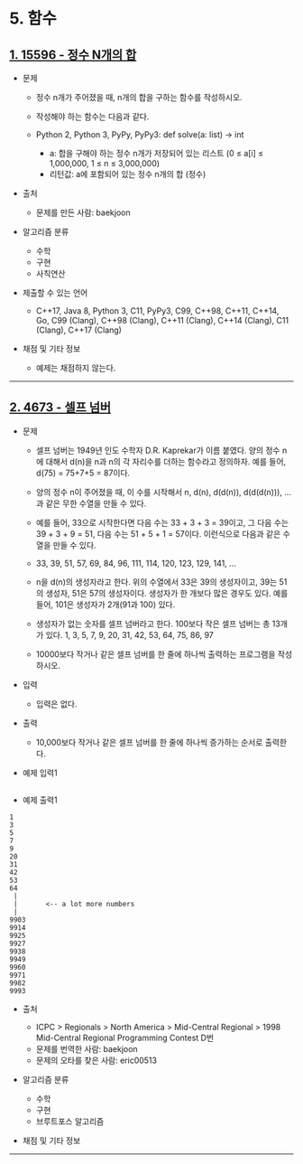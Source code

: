 # 5. 함수

## [1. 15596 - 정수 N개의 합](https://github.com/laphayen/coding_test_python/tree/main/BAEKJOON/5.%20%ED%95%A8%EC%88%98/15596.py)
* 문제
	* 정수 n개가 주어졌을 때, n개의 합을 구하는 함수를 작성하시오.

	* 작성해야 하는 함수는 다음과 같다.

	* Python 2, Python 3, PyPy, PyPy3: def solve(a: list) -> int
		* a: 합을 구해야 하는 정수 n개가 저장되어 있는 리스트 (0 ≤ a[i] ≤ 1,000,000, 1 ≤ n ≤ 3,000,000)
		* 리턴값: a에 포함되어 있는 정수 n개의 합 (정수)

* 출처
	* 문제를 만든 사람: baekjoon

* 알고리즘 분류
	* 수학
	* 구현
	* 사칙연산

* 제출할 수 있는 언어
	* C++17, Java 8, Python 3, C11, PyPy3, C99, C++98, C++11, C++14, Go, C99 (Clang), C++98 (Clang), C++11 (Clang), C++14 (Clang), C11 (Clang), C++17 (Clang)

* 채점 및 기타 정보
	* 예제는 채점하지 않는다.

* * *

## [2. 4673 - 셀프 넘버](https://github.com/laphayen/coding_test_python/blob/main/BAEKJOON/5.%20%ED%95%A8%EC%88%98/4673.py)
* 문제
	* 셀프 넘버는 1949년 인도 수학자 D.R. Kaprekar가 이름 붙였다. 양의 정수 n에 대해서 d(n)을 n과 n의 각 자리수를 더하는 함수라고 정의하자. 예를 들어, d(75) = 75+7+5 = 87이다.

	* 양의 정수 n이 주어졌을 때, 이 수를 시작해서 n, d(n), d(d(n)), d(d(d(n))), ...과 같은 무한 수열을 만들 수 있다. 

	* 예를 들어, 33으로 시작한다면 다음 수는 33 + 3 + 3 = 39이고, 그 다음 수는 39 + 3 + 9 = 51, 다음 수는 51 + 5 + 1 = 57이다. 이런식으로 다음과 같은 수열을 만들 수 있다.

	* 33, 39, 51, 57, 69, 84, 96, 111, 114, 120, 123, 129, 141, ...

	* n을 d(n)의 생성자라고 한다. 위의 수열에서 33은 39의 생성자이고, 39는 51의 생성자, 51은 57의 생성자이다. 생성자가 한 개보다 많은 경우도 있다. 예를 들어, 101은 생성자가 2개(91과 100) 있다. 

	* 생성자가 없는 숫자를 셀프 넘버라고 한다. 100보다 작은 셀프 넘버는 총 13개가 있다. 1, 3, 5, 7, 9, 20, 31, 42, 53, 64, 75, 86, 97

	* 10000보다 작거나 같은 셀프 넘버를 한 줄에 하나씩 출력하는 프로그램을 작성하시오.

* 입력
	* 입력은 없다.

* 출력
	* 10,000보다 작거나 같은 셀프 넘버를 한 줄에 하나씩 증가하는 순서로 출력한다.

* 예제 입력1
<pre><code></code></pre>

* 예제 출력1
<pre><code>1
3
5
7
9
20
31
42
53
64
 |
 |       <-- a lot more numbers
 |
9903
9914
9925
9927
9938
9949
9960
9971
9982
9993</code></pre>

* 출처
	* ICPC > Regionals > North America > Mid-Central Regional > 1998 Mid-Central Regional Programming Contest D번
	* 문제를 번역한 사람: baekjoon
	* 문제의 오타를 찾은 사람: eric00513

* 알고리즘 분류
	* 수학
	* 구현
	* 브루트포스 알고리즘

* 채점 및 기타 정보

* * *
